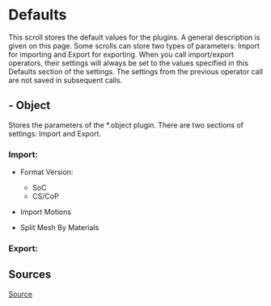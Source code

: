 # Defaults
This scroll stores the default values for the plugins. A general description is given on this page. Some scrolls can store two types of parameters: Import for importing and Export for exporting. When you call import/export operators, their settings will always be set to the values specified in this Defaults section of the settings. The settings from the previous operator call are not saved in subsequent calls.

## - Object
Stores the parameters of the *.object plugin. There are two sections of settings: Import and Export.

### Import:

- Format Version:
    - SoC
    - CS/CoP

 - Import Motions
 - Split Mesh By Materials

 ### Export:

 ## Sources
 [Source](https://github.com/PavelBlend/blender-xray/wiki/Preferences)